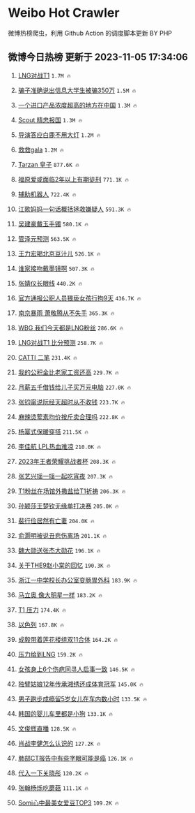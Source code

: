 # Weibo Hot Crawler 



微博热榜爬虫，利用 Github Action 的调度脚本更新 BY PHP 


## 微博今日热榜 更新于 2023-11-05 17:34:06 
1. [LNG对战T1](https://s.weibo.com/weibo?q=%23LNG%E5%AF%B9%E6%88%98T1%23&t=31&band_rank=1&Refer=top) `1.7M 🔥` 

1. [骗子准确说出信息大学生被骗350万](https://s.weibo.com/weibo?q=%23%E9%AA%97%E5%AD%90%E5%87%86%E7%A1%AE%E8%AF%B4%E5%87%BA%E4%BF%A1%E6%81%AF%E5%A4%A7%E5%AD%A6%E7%94%9F%E8%A2%AB%E9%AA%97350%E4%B8%87%23&t=31&band_rank=2&Refer=top) `1.5M 🔥` 

1. [一个进口产品浓度超高的地方在中国](https://s.weibo.com/weibo?q=%23%E4%B8%80%E4%B8%AA%E8%BF%9B%E5%8F%A3%E4%BA%A7%E5%93%81%E6%B5%93%E5%BA%A6%E8%B6%85%E9%AB%98%E7%9A%84%E5%9C%B0%E6%96%B9%E5%9C%A8%E4%B8%AD%E5%9B%BD%23&t=31&band_rank=3&Refer=top) `1.3M 🔥` 

1. [Scout 精忠报国](https://s.weibo.com/weibo?q=Scout%20%E7%B2%BE%E5%BF%A0%E6%8A%A5%E5%9B%BD&t=31&band_rank=4&Refer=top) `1.3M 🔥` 

1. [导演答应白鹿不用大灯](https://s.weibo.com/weibo?q=%23%E5%AF%BC%E6%BC%94%E7%AD%94%E5%BA%94%E7%99%BD%E9%B9%BF%E4%B8%8D%E7%94%A8%E5%A4%A7%E7%81%AF%23&t=31&band_rank=5&Refer=top) `1.2M 🔥` 

1. [救救gala](https://s.weibo.com/weibo?q=%E6%95%91%E6%95%91gala&t=31&band_rank=6&Refer=top) `1.2M 🔥` 

1. [Tarzan 皇子](https://s.weibo.com/weibo?q=Tarzan%20%E7%9A%87%E5%AD%90&t=31&band_rank=7&Refer=top) `877.6K 🔥` 

1. [福原爱或面临2年以上有期徒刑](https://s.weibo.com/weibo?q=%23%E7%A6%8F%E5%8E%9F%E7%88%B1%E6%88%96%E9%9D%A2%E4%B8%B42%E5%B9%B4%E4%BB%A5%E4%B8%8A%E6%9C%89%E6%9C%9F%E5%BE%92%E5%88%91%23&t=31&band_rank=8&Refer=top) `771.1K 🔥` 

1. [辅助机器人](https://s.weibo.com/weibo?q=%E8%BE%85%E5%8A%A9%E6%9C%BA%E5%99%A8%E4%BA%BA&t=31&band_rank=9&Refer=top) `722.4K 🔥` 

1. [江歌妈妈一句话概括拯救嫌疑人](https://s.weibo.com/weibo?q=%E6%B1%9F%E6%AD%8C%E5%A6%88%E5%A6%88%E4%B8%80%E5%8F%A5%E8%AF%9D%E6%A6%82%E6%8B%AC%E6%8B%AF%E6%95%91%E5%AB%8C%E7%96%91%E4%BA%BA&t=31&band_rank=10&Refer=top) `591.3K 🔥` 

1. [吴建豪戴玉手镯](https://s.weibo.com/weibo?q=%E5%90%B4%E5%BB%BA%E8%B1%AA%E6%88%B4%E7%8E%89%E6%89%8B%E9%95%AF&t=31&band_rank=11&Refer=top) `580.1K 🔥` 

1. [管泽元预测](https://s.weibo.com/weibo?q=%E7%AE%A1%E6%B3%BD%E5%85%83%E9%A2%84%E6%B5%8B&t=31&band_rank=12&Refer=top) `563.5K 🔥` 

1. [王力宏喝北京豆汁儿](https://s.weibo.com/weibo?q=%E7%8E%8B%E5%8A%9B%E5%AE%8F%E5%96%9D%E5%8C%97%E4%BA%AC%E8%B1%86%E6%B1%81%E5%84%BF&t=31&band_rank=13&Refer=top) `526.1K 🔥` 

1. [谁家接吻戴墨镜啊](https://s.weibo.com/weibo?q=%23%E8%B0%81%E5%AE%B6%E6%8E%A5%E5%90%BB%E6%88%B4%E5%A2%A8%E9%95%9C%E5%95%8A%23&t=31&band_rank=14&Refer=top) `507.3K 🔥` 

1. [张婧仪长眼线](https://s.weibo.com/weibo?q=%23%E5%BC%A0%E5%A9%A7%E4%BB%AA%E9%95%BF%E7%9C%BC%E7%BA%BF%23&t=31&band_rank=15&Refer=top) `440.2K 🔥` 

1. [官方通报公职人员猥亵女孩行拘9天](https://s.weibo.com/weibo?q=%23%E5%AE%98%E6%96%B9%E9%80%9A%E6%8A%A5%E5%85%AC%E8%81%8C%E4%BA%BA%E5%91%98%E7%8C%A5%E4%BA%B5%E5%A5%B3%E5%AD%A9%E8%A1%8C%E6%8B%989%E5%A4%A9%23&t=31&band_rank=16&Refer=top) `436.7K 🔥` 

1. [南京暴雨 萧敬腾从不失手](https://s.weibo.com/weibo?q=%E5%8D%97%E4%BA%AC%E6%9A%B4%E9%9B%A8%20%E8%90%A7%E6%95%AC%E8%85%BE%E4%BB%8E%E4%B8%8D%E5%A4%B1%E6%89%8B&t=31&band_rank=17&Refer=top) `365.3K 🔥` 

1. [WBG 我们今天都是LNG粉丝](https://s.weibo.com/weibo?q=WBG%20%E6%88%91%E4%BB%AC%E4%BB%8A%E5%A4%A9%E9%83%BD%E6%98%AFLNG%E7%B2%89%E4%B8%9D&t=31&band_rank=18&Refer=top) `286.6K 🔥` 

1. [LNG对战T1 比分预测](https://s.weibo.com/weibo?q=LNG%E5%AF%B9%E6%88%98T1%20%E6%AF%94%E5%88%86%E9%A2%84%E6%B5%8B&t=31&band_rank=19&Refer=top) `258.7K 🔥` 

1. [CATTI 二笔](https://s.weibo.com/weibo?q=CATTI%20%E4%BA%8C%E7%AC%94&t=31&band_rank=20&Refer=top) `231.4K 🔥` 

1. [我的公积金比老家工资还高](https://s.weibo.com/weibo?q=%23%E6%88%91%E7%9A%84%E5%85%AC%E7%A7%AF%E9%87%91%E6%AF%94%E8%80%81%E5%AE%B6%E5%B7%A5%E8%B5%84%E8%BF%98%E9%AB%98%23&t=31&band_rank=21&Refer=top) `229.7K 🔥` 

1. [月薪五千借钱给儿子买万元电脑](https://s.weibo.com/weibo?q=%23%E6%9C%88%E8%96%AA%E4%BA%94%E5%8D%83%E5%80%9F%E9%92%B1%E7%BB%99%E5%84%BF%E5%AD%90%E4%B9%B0%E4%B8%87%E5%85%83%E7%94%B5%E8%84%91%23&t=31&band_rank=22&Refer=top) `227.0K 🔥` 

1. [张钧甯说阮经天超时从不收钱](https://s.weibo.com/weibo?q=%23%E5%BC%A0%E9%92%A7%E7%94%AF%E8%AF%B4%E9%98%AE%E7%BB%8F%E5%A4%A9%E8%B6%85%E6%97%B6%E4%BB%8E%E4%B8%8D%E6%94%B6%E9%92%B1%23&t=31&band_rank=23&Refer=top) `223.7K 🔥` 

1. [麻辣烫荤素均价按斤卖合理吗](https://s.weibo.com/weibo?q=%23%E9%BA%BB%E8%BE%A3%E7%83%AB%E8%8D%A4%E7%B4%A0%E5%9D%87%E4%BB%B7%E6%8C%89%E6%96%A4%E5%8D%96%E5%90%88%E7%90%86%E5%90%97%23&t=31&band_rank=24&Refer=top) `222.8K 🔥` 

1. [杨幂式保暖穿搭](https://s.weibo.com/weibo?q=%E6%9D%A8%E5%B9%82%E5%BC%8F%E4%BF%9D%E6%9A%96%E7%A9%BF%E6%90%AD&t=31&band_rank=25&Refer=top) `211.5K 🔥` 

1. [李佳航 LPL热血难凉](https://s.weibo.com/weibo?q=%E6%9D%8E%E4%BD%B3%E8%88%AA%20LPL%E7%83%AD%E8%A1%80%E9%9A%BE%E5%87%89&t=31&band_rank=26&Refer=top) `210.0K 🔥` 

1. [2023年王者荣耀挑战者杯](https://s.weibo.com/weibo?q=2023%E5%B9%B4%E7%8E%8B%E8%80%85%E8%8D%A3%E8%80%80%E6%8C%91%E6%88%98%E8%80%85%E6%9D%AF&t=31&band_rank=27&Refer=top) `208.3K 🔥` 

1. [张艺兴瑶一瑶一起吃宵夜](https://s.weibo.com/weibo?q=%23%E5%BC%A0%E8%89%BA%E5%85%B4%E7%91%B6%E4%B8%80%E7%91%B6%E4%B8%80%E8%B5%B7%E5%90%83%E5%AE%B5%E5%A4%9C%23&t=31&band_rank=28&Refer=top) `207.3K 🔥` 

1. [T1粉丝在场馆外撒盐给T1祈祷](https://s.weibo.com/weibo?q=T1%E7%B2%89%E4%B8%9D%E5%9C%A8%E5%9C%BA%E9%A6%86%E5%A4%96%E6%92%92%E7%9B%90%E7%BB%99T1%E7%A5%88%E7%A5%B7&t=31&band_rank=29&Refer=top) `206.3K 🔥` 

1. [孙颖莎王楚钦无缘单打决赛](https://s.weibo.com/weibo?q=%23%E5%AD%99%E9%A2%96%E8%8E%8E%E7%8E%8B%E6%A5%9A%E9%92%A6%E6%97%A0%E7%BC%98%E5%8D%95%E6%89%93%E5%86%B3%E8%B5%9B%23&t=31&band_rank=30&Refer=top) `205.0K 🔥` 

1. [裴行俭居然有亡妻](https://s.weibo.com/weibo?q=%23%E8%A3%B4%E8%A1%8C%E4%BF%AD%E5%B1%85%E7%84%B6%E6%9C%89%E4%BA%A1%E5%A6%BB%23&t=31&band_rank=31&Refer=top) `204.0K 🔥` 

1. [俞灏明被说丑悲伤离场](https://s.weibo.com/weibo?q=%23%E4%BF%9E%E7%81%8F%E6%98%8E%E8%A2%AB%E8%AF%B4%E4%B8%91%E6%82%B2%E4%BC%A4%E7%A6%BB%E5%9C%BA%23&t=31&band_rank=32&Refer=top) `201.1K 🔥` 

1. [魏大勋送张杰大勋花](https://s.weibo.com/weibo?q=%23%E9%AD%8F%E5%A4%A7%E5%8B%8B%E9%80%81%E5%BC%A0%E6%9D%B0%E5%A4%A7%E5%8B%8B%E8%8A%B1%23&t=31&band_rank=33&Refer=top) `196.1K 🔥` 

1. [关于THE9赵小棠的回忆](https://s.weibo.com/weibo?q=%E5%85%B3%E4%BA%8ETHE9%E8%B5%B5%E5%B0%8F%E6%A3%A0%E7%9A%84%E5%9B%9E%E5%BF%86&t=31&band_rank=34&Refer=top) `190.3K 🔥` 

1. [浙江一中学校长办公室变肠胃外科](https://s.weibo.com/weibo?q=%23%E6%B5%99%E6%B1%9F%E4%B8%80%E4%B8%AD%E5%AD%A6%E6%A0%A1%E9%95%BF%E5%8A%9E%E5%85%AC%E5%AE%A4%E5%8F%98%E8%82%A0%E8%83%83%E5%A4%96%E7%A7%91%23&t=31&band_rank=35&Refer=top) `183.9K 🔥` 

1. [马立奥 像大明星一样](https://s.weibo.com/weibo?q=%E9%A9%AC%E7%AB%8B%E5%A5%A5%20%E5%83%8F%E5%A4%A7%E6%98%8E%E6%98%9F%E4%B8%80%E6%A0%B7&t=31&band_rank=36&Refer=top) `183.2K 🔥` 

1. [T1 压力](https://s.weibo.com/weibo?q=T1%20%E5%8E%8B%E5%8A%9B&t=31&band_rank=37&Refer=top) `174.4K 🔥` 

1. [以色列](https://s.weibo.com/weibo?q=%23%E4%BB%A5%E8%89%B2%E5%88%97%23&t=31&band_rank=38&Refer=top) `167.8K 🔥` 

1. [成毅带着莲花楼组双11合体](https://s.weibo.com/weibo?q=%23%E6%88%90%E6%AF%85%E5%B8%A6%E7%9D%80%E8%8E%B2%E8%8A%B1%E6%A5%BC%E7%BB%84%E5%8F%8C11%E5%90%88%E4%BD%93%23&t=31&band_rank=39&Refer=top) `164.2K 🔥` 

1. [压力给到LNG](https://s.weibo.com/weibo?q=%23%E5%8E%8B%E5%8A%9B%E7%BB%99%E5%88%B0LNG%23&t=31&band_rank=40&Refer=top) `159.2K 🔥` 

1. [女孩身上6个伤疤同寻人启事一致](https://s.weibo.com/weibo?q=%23%E5%A5%B3%E5%AD%A9%E8%BA%AB%E4%B8%8A6%E4%B8%AA%E4%BC%A4%E7%96%A4%E5%90%8C%E5%AF%BB%E4%BA%BA%E5%90%AF%E4%BA%8B%E4%B8%80%E8%87%B4%23&t=31&band_rank=41&Refer=top) `146.5K 🔥` 

1. [独臂姑娘12年传承湘绣还成体育冠军](https://s.weibo.com/weibo?q=%23%E7%8B%AC%E8%87%82%E5%A7%91%E5%A8%9812%E5%B9%B4%E4%BC%A0%E6%89%BF%E6%B9%98%E7%BB%A3%E8%BF%98%E6%88%90%E4%BD%93%E8%82%B2%E5%86%A0%E5%86%9B%23&t=31&band_rank=42&Refer=top) `145.0K 🔥` 

1. [男子跑步成瘾留5岁女儿在车内数小时](https://s.weibo.com/weibo?q=%23%E7%94%B7%E5%AD%90%E8%B7%91%E6%AD%A5%E6%88%90%E7%98%BE%E7%95%995%E5%B2%81%E5%A5%B3%E5%84%BF%E5%9C%A8%E8%BD%A6%E5%86%85%E6%95%B0%E5%B0%8F%E6%97%B6%23&t=31&band_rank=43&Refer=top) `133.5K 🔥` 

1. [韩国的婴儿车里都是小狗](https://s.weibo.com/weibo?q=%23%E9%9F%A9%E5%9B%BD%E7%9A%84%E5%A9%B4%E5%84%BF%E8%BD%A6%E9%87%8C%E9%83%BD%E6%98%AF%E5%B0%8F%E7%8B%97%23&t=31&band_rank=44&Refer=top) `133.1K 🔥` 

1. [文俊辉直播](https://s.weibo.com/weibo?q=%E6%96%87%E4%BF%8A%E8%BE%89%E7%9B%B4%E6%92%AD&t=31&band_rank=45&Refer=top) `128.5K 🔥` 

1. [肖战李健怎么认识的](https://s.weibo.com/weibo?q=%23%E8%82%96%E6%88%98%E6%9D%8E%E5%81%A5%E6%80%8E%E4%B9%88%E8%AE%A4%E8%AF%86%E7%9A%84%23&t=31&band_rank=46&Refer=top) `127.2K 🔥` 

1. [肺部CT报告中有些字眼可能是癌](https://s.weibo.com/weibo?q=%23%E8%82%BA%E9%83%A8CT%E6%8A%A5%E5%91%8A%E4%B8%AD%E6%9C%89%E4%BA%9B%E5%AD%97%E7%9C%BC%E5%8F%AF%E8%83%BD%E6%98%AF%E7%99%8C%23&t=31&band_rank=47&Refer=top) `126.1K 🔥` 

1. [代入一下关晓彤](https://s.weibo.com/weibo?q=%E4%BB%A3%E5%85%A5%E4%B8%80%E4%B8%8B%E5%85%B3%E6%99%93%E5%BD%A4&t=31&band_rank=48&Refer=top) `120.2K 🔥` 

1. [张翰杨烁吃蘑菇](https://s.weibo.com/weibo?q=%E5%BC%A0%E7%BF%B0%E6%9D%A8%E7%83%81%E5%90%83%E8%98%91%E8%8F%87&t=31&band_rank=49&Refer=top) `111.1K 🔥` 

1. [Somi心中最美女爱豆TOP3](https://s.weibo.com/weibo?q=%23Somi%E5%BF%83%E4%B8%AD%E6%9C%80%E7%BE%8E%E5%A5%B3%E7%88%B1%E8%B1%86TOP3%23&t=31&band_rank=50&Refer=top) `109.2K 🔥` 

